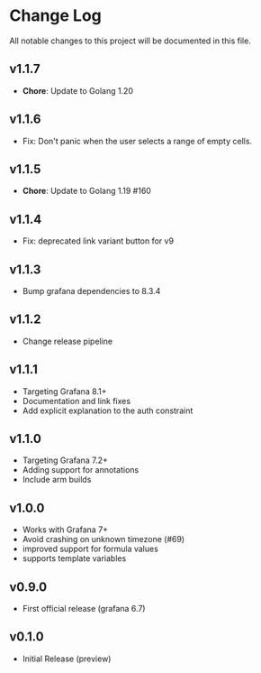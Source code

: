 # Change Log

All notable changes to this project will be documented in this file.

## v1.1.7
- **Chore**: Update to Golang 1.20

## v1.1.6
- Fix: Don't panic when the user selects a range of empty cells.

## v1.1.5

- **Chore**: Update to Golang 1.19 #160

## v1.1.4
- Fix: deprecated link variant button for v9

## v1.1.3
- Bump grafana dependencies to 8.3.4

## v1.1.2
- Change release pipeline

## v1.1.1
- Targeting Grafana 8.1+
- Documentation and link fixes
- Add explicit explanation to the auth constraint

## v1.1.0
- Targeting Grafana 7.2+
- Adding support for annotations
- Include arm builds

## v1.0.0
- Works with Grafana 7+
- Avoid crashing on unknown timezone (#69)
- improved support for formula values
- supports template variables

## v0.9.0

- First official release (grafana 6.7)

## v0.1.0

- Initial Release (preview)
